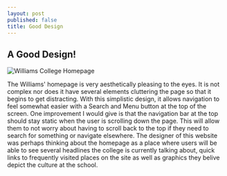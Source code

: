```yaml
---
layout: post
published: false
title: Good Design
---
```

## A Good Design!

![Williams College Homepage]({{site.baseurl}}/img/good-design.png)

The Williams' homepage is very aesthetically pleasing to the eyes. It is not complex nor does it have several elements cluttering the page so that it begins to get distracting. With this simplistic design, it allows navigation to feel somewhat easier with a Search and Menu button at the top of the screen. One improvement I would give is that the navigation bar at the top should stay static when the user is scrolling down the page. This will allow them to not worry about having to scroll back to the top if they need to search for something or navigate elsewhere. The designer of this website was perhaps thinking about the homepage as a place where users will be able to see several headlines the college is currently talking about, quick links to frequently visited places on the site as well as graphics they belive depict the culture at the school.
